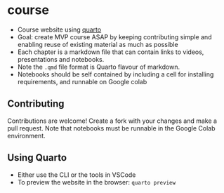 # course
- Course website using [quarto](https://quarto.org/docs/books/)
- Goal: create MVP course ASAP by keeping contributing simple and enabling reuse of existing material as much as possible
- Each chapter is a markdown file that can contain links to videos, presentations and notebooks. 
- Note the `.qmd` file format is Quarto flavour of markdown. 
- Notebooks should be self contained by including a cell for installing requirements, and runnable on Google colab

## Contributing
Contributions are welcome! Create a fork with your changes and make a pull request. Note that notebooks must be runnable in the Google Colab environment.

## Using Quarto
- Either use the CLI or the tools in VSCode
- To preview the website in the browser: `quarto preview`